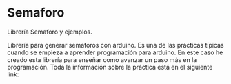 # Semaforo
Librería Semaforo y ejemplos.

Librería para generar semaforos con arduino. Es una de las prácticas típicas cuando se empieza a aprender programación para arduino. En este caso he creado esta librería para enseñar como avanzar un paso más en la programación. Toda la información sobre la práctica está en el siguiente link:

